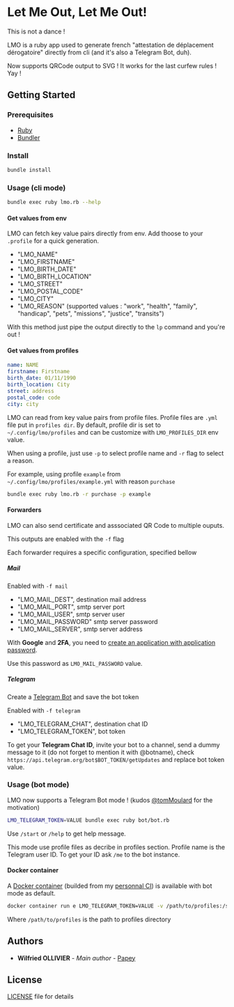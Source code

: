 # Let Me Out, Let Me Out!

This is not a dance !

LMO is a ruby app used to generate french "attestation de déplacement dérogatoire"
directly from cli (and it's also a Telegram Bot, duh).

Now supports QRCode output to SVG ! It works for the last curfew rules ! Yay !

## Getting Started

### Prerequisites

- [Ruby](https://www.ruby-lang.org/fr/)
- [Bundler](https://bundler.io/)

### Install

```sh
bundle install
```

### Usage (cli mode)

```sh
bundle exec ruby lmo.rb --help
```

#### Get values from env

LMO can fetch key value pairs directly from env. Add thoose to your `.profile`
for a quick generation.

- "LMO_NAME"
- "LMO_FIRSTNAME"
- "LMO_BIRTH_DATE"
- "LMO_BIRTH_LOCATION"
- "LMO_STREET"
- "LMO_POSTAL_CODE"
- "LMO_CITY"
- "LMO_REASON" (supported values : "work", "health", "family", "handicap", "pets", "missions", "justice", "transits")

With this method just pipe the output directly to the `lp` command and you're
out !

#### Get values from profiles

```yaml
name: NAME
firstname: Firstname
birth_date: 01/11/1990
birth_location: City
street: address
postal_code: code
city: city
```

LMO can read from key value pairs from profile files. Profile files are `.yml` file put in `profiles dir`. By default, profile dir is set to `~/.config/lmo/profiles` and can be customize with `LMO_PROFILES_DIR` env value.

When using a profile, just use `-p` to select profile name and `-r` flag to select a reason.

For example, using profile `example` from `~/.config/lmo/profiles/example.yml` with reason `purchase`

```bash
bundle exec ruby lmo.rb -r purchase -p example
```

#### Forwarders

LMO can also send certificate and asssociated QR Code to multiple ouputs.

This outputs are enabled with the `-f` flag

Each forwarder requires a specific configuration, specified bellow

##### Mail

Enabled with `-f mail`

- "LMO_MAIL_DEST", destination mail address
- "LMO_MAIL_PORT", smtp server port
- "LMO_MAIL_USER", smtp server user
- "LMO_MAIL_PASSWORD" smtp server password
- "LMO_MAIL_SERVER", smtp server address

With **Google** and **2FA**, you need to [create an application with application password](https://support.google.com/accounts/answer/185833?hl=en).

Use this password as `LMO_MAIL_PASSWORD` value.

##### Telegram

Create a [Telegram Bot](https://core.telegram.org/bots#creating-a-new-bot) and save the bot token

Enabled with `-f telegram`

- "LMO_TELEGRAM_CHAT", destination chat ID
- "LMO_TELEGRAM_TOKEN", bot token

To get your **Telegram Chat ID**, invite your bot to a channel, send a dummy message to it (do not forget to mention it with @botname),
check `https://api.telegram.org/bot$BOT_TOKEN/getUpdates` and replace bot token value.

### Usage (bot mode)

LMO now supports a Telegram Bot mode ! (kudos [@tomMoulard](https://github.com/tomMoulard) for the motivation)

```bash
LMO_TELEGRAM_TOKEN=VALUE bundle exec ruby bot/bot.rb
```

Use `/start` or `/help` to get help message.

This mode use profile files as decribe in profiles section. Profile name is the Telegram user ID. To get your ID ask `/me` to the bot instance.

#### Docker container

A [Docker container](https://hub.docker.com/r/papey/lmo) (builded from my [personnal CI](https://drone.github.papey.fr/papey/lmo)) is available with bot mode as default.

```bash
docker container run e LMO_TELEGRAM_TOKEN=VALUE -v /path/to/profiles:/srv/lmo/profiles papey/lmo:latest
```

Where `/path/to/profiles` is the path to profiles directory

## Authors

- **Wilfried OLLIVIER** - _Main author_ - [Papey](https://github.com/papey)

## License

[LICENSE](LICENSE) file for details
